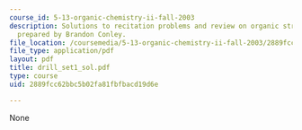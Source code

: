 ```yaml
---
course_id: 5-13-organic-chemistry-ii-fall-2003
description: Solutions to recitation problems and review on organic structure elucidation,
  prepared by Brandon Conley.
file_location: /coursemedia/5-13-organic-chemistry-ii-fall-2003/2889fcc62bbc5b02fa81fbfbacd19d6e_drill_set1_sol.pdf
file_type: application/pdf
layout: pdf
title: drill_set1_sol.pdf
type: course
uid: 2889fcc62bbc5b02fa81fbfbacd19d6e

---
```

None